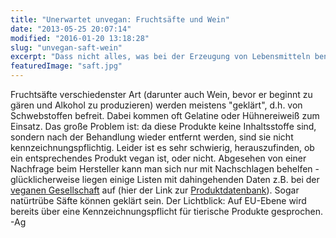 ```yaml
---
title: "Unerwartet unvegan: Fruchtsäfte und Wein"
date: "2013-05-25 20:07:14"
modified: "2016-01-20 13:18:28"
slug: "unvegan-saft-wein"
excerpt: "Dass nicht alles, was bei der Erzeugung von Lebensmitteln benutzt wird, dann auch als Inhaltsstoff auf der Verpackung steht, ist weithin bekannt. Dass aber sogar Obstsäfte und Wein häufig mit Hilfe tierischer Zutaten hergestellt werden, wissen nur wenige."
featuredImage: "saft.jpg"
---
```


Fruchtsäfte verschiedenster Art (darunter auch Wein, bevor er beginnt zu gären und Alkohol zu produzieren) werden meistens "geklärt", d.h. von Schwebstoffen befreit. Dabei kommen oft Gelatine oder Hühnereiweiß zum Einsatz. Das große Problem ist: da diese Produkte keine Inhaltsstoffe sind, sondern nach der Behandlung wieder entfernt werden, sind sie nicht kennzeichnungspflichtig. Leider ist es sehr schwierig, herauszufinden, ob ein entsprechendes Produkt vegan ist, oder nicht. Abgesehen von einer Nachfrage beim Hersteller kann man sich nur mit Nachschlagen behelfen - glücklicherweise liegen einige Listen mit dahingehenden Daten z.B. bei der [veganen Gesellschaft](http://www.vegan.at/) auf (hier der Link zur [Produktdatenbank](http://www.vegan.at/productdb/view_category.php5?categoryId=1&open=0)). Sogar natürtrübe Säfte können geklärt sein. Der Lichtblick: Auf EU-Ebene wird bereits über eine Kennzeichnungspflicht für tierische Produkte gesprochen. -Ag